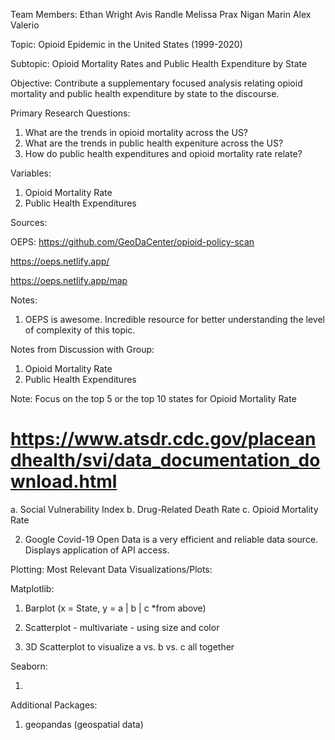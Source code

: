 Team Members:
  Ethan Wright
  Avis Randle
  Melissa Prax
  Nigan Marin
  Alex Valerio

Topic: Opioid Epidemic in the United States (1999-2020) 

Subtopic: Opioid Mortality Rates and Public Health Expenditure by State 

Objective: Contribute a supplementary focused analysis relating opioid mortality and public health expenditure by state to the discourse. 

Primary Research Questions:

1. What are the trends in opioid mortality across the US?
2. What are the trends in public health expeniture across the US?
3. How do public health expenditures and opioid mortality rate relate?

Variables:
1. Opioid Mortality Rate
2. Public Health Expenditures


Sources:

OEPS:
https://github.com/GeoDaCenter/opioid-policy-scan

https://oeps.netlify.app/

https://oeps.netlify.app/map



Notes: 
1.  OEPS is awesome. Incredible resource for better understanding the level of complexity of this topic.



Notes from Discussion with Group:

1. Opioid Mortality Rate
2. Public Health Expenditures

Note: Focus on the top 5 or the top 10 states for Opioid Mortality Rate

# https://www.atsdr.cdc.gov/placeandhealth/svi/data_documentation_download.html



a. Social Vulnerability Index
b. Drug-Related Death Rate
c. Opioid Mortality Rate

2.  Google Covid-19 Open Data is a very efficient and reliable data source. Displays application of API access. 


Plotting: Most Relevant Data Visualizations/Plots:

Matplotlib:

1. Barplot (x = State, y = a | b | c *from above)

2. Scatterplot - multivariate - using size and color

3. 3D Scatterplot to visualize a vs. b vs. c all together

Seaborn: 

1. 


Additional Packages:
1. geopandas (geospatial data)

